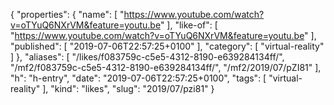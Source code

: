 {
  "properties": {
    "name": [
      "https://www.youtube.com/watch?v=oTYuQ6NXrVM&feature=youtu.be"
    ],
    "like-of": [
      "https://www.youtube.com/watch?v=oTYuQ6NXrVM&feature=youtu.be"
    ],
    "published": [
      "2019-07-06T22:57:25+0100"
    ],
    "category": [
      "virtual-reality"
    ]
  },
  "aliases": [
    "/likes/f083759c-c5e5-4312-8190-e639284134ff/",
    "/mf2/f083759c-c5e5-4312-8190-e639284134ff/",
    "/mf2/2019/07/pZI81"
  ],
  "h": "h-entry",
  "date": "2019-07-06T22:57:25+0100",
  "tags": [
    "virtual-reality"
  ],
  "kind": "likes",
  "slug": "2019/07/pzi81"
}
